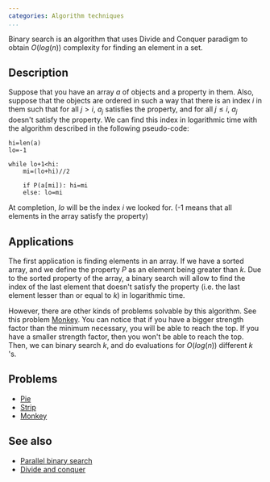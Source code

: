 ```yaml
---
categories: Algorithm techniques
...
```


Binary search is an algorithm that uses Divide and Conquer paradigm to obtain $O(log(n))$ complexity for finding an element in a set.

## Description
Suppose that you have an array $a$ of objects and a property in them. Also, suppose that the objects are ordered in such a way that there is an index $i$ in them such that for all $j>i$, $a_j$ satisfies the property, and for all $j\leq i$, $a_j$ doesn't satisfy the property. We can find this index in logarithmic time with the algorithm described in the following pseudo-code:

~~~ {.py}
hi=len(a)
lo=-1

while lo+1<hi:
    mi=(lo+hi)//2

    if P(a[mi]): hi=mi
    else: lo=mi
~~~

At completion, $lo$ will be the index $i$ we looked for. (-1 means that all elements in the array satisfy the property)

## Applications

The first application is finding elements in an array. If we have a sorted array, and we define the property $P$ as an element being greater than $k$. Due to the sorted property of the array, a binary search will allow to find the index of the last element that doesn't satisfy the property (i.e. the last element lesser than or equal to $k$) in logarithmic time.

However, there are other kinds of problems solvable by this algorithm. See this problem [Monkey](https://uva.onlinejudge.org/index.php?option=com_onlinejudge&Itemid=8&category=24&page=show_problem&problem=3183). You can notice that if you have a bigger strength factor than the minimum necessary, you will be able to reach the top. If you have a smaller strength factor, then you won't be able to reach the top. Then, we can binary search $k$, and do evaluations for $O(log(n))$ different $k$ 's.

## Problems
* [Pie](http://www.csc.kth.se/contest/nwerc/2006/problems/nwerc06.pdf)
* [Strip](http://codeforces.com/problemset/problem/487/B)
* [Monkey](https://uva.onlinejudge.org/index.php?option=com_onlinejudge&Itemid=8&category=24&page=show_problem&problem=3183)

## See also
* [Parallel binary search]()
* [Divide and conquer]()

